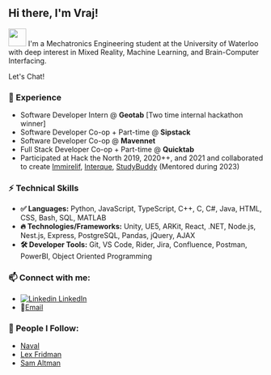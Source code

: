 ## Hi there, I'm Vraj!
<img src="https://media.giphy.com/media/hvRJCLFzcasrR4ia7z/giphy.gif" width="35">
I'm a Mechatronics Engineering student at the University of Waterloo with deep interest in Mixed Reality, Machine Learning, and Brain-Computer Interfacing. 

Let's Chat!

### 🚀 Experience
- Software Developer Intern @ **Geotab** [Two time internal hackathon winner]
- Software Developer Co-op + Part-time @ **Sipstack**
- Software Developer Co-op @ **Mavennet**
- Full Stack Developer Co-op + Part-time @ **Quicktab**
- Participated at Hack the North 2019, 2020++, and 2021 and collaborated to create [Immirelif](https://devpost.com/software/immireleif), [Interque](https://devpost.com/software/project-interque), [StudyBuddy](https://devpost.com/software/studybuddy-avb2u4) (Mentored during 2023)

### ⚡ Technical Skills
- **✅ Languages:** Python, JavaScript, TypeScript, C++, C, C#, Java, HTML, CSS, Bash, SQL, MATLAB
- **🔥 Technologies/Frameworks:** Unity, UE5, ARKit, React, .NET, Node.js, Nest.js, Express, PostgreSQL, Pandas, jQuery, AJAX
- **🛠️ Developer Tools:** Git, VS Code, Rider, Jira, Confluence, Postman, PowerBI, Object Oriented Programming

### 📫 Connect with me:
- [![Linkedin](https://i.stack.imgur.com/gVE0j.png) LinkedIn](https://www.linkedin.com/in/therealvrajpatel/)
- 📧[Email](vsp479@gmail.com)

### :brain: People I Follow:
- [Naval](https://twitter.com/naval)
- [Lex Fridman](https://twitter.com/lexfridman)
- [Sam Altman](https://twitter.com/sama)


